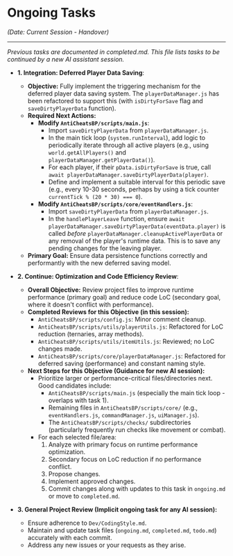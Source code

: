 # Ongoing Tasks
*(Date: Current Session - Handover)*

---
*Previous tasks are documented in completed.md. This file lists tasks to be continued by a new AI assistant session.*

*   **1. Integration: Deferred Player Data Saving**:
    *   **Objective:** Fully implement the triggering mechanism for the deferred player data saving system. The `playerDataManager.js` has been refactored to support this (with `isDirtyForSave` flag and `saveDirtyPlayerData` function).
    *   **Required Next Actions:**
        *   **Modify `AntiCheatsBP/scripts/main.js`**:
            *   Import `saveDirtyPlayerData` from `playerDataManager.js`.
            *   In the main tick loop (`system.runInterval`), add logic to periodically iterate through all active players (e.g., using `world.getAllPlayers()` and `playerDataManager.getPlayerData()`).
            *   For each player, if their `pData.isDirtyForSave` is true, call `await playerDataManager.saveDirtyPlayerData(player)`.
            *   Define and implement a suitable interval for this periodic save (e.g., every 10-30 seconds, perhaps by using a tick counter `currentTick % (20 * 30) === 0`).
        *   **Modify `AntiCheatsBP/scripts/core/eventHandlers.js`**:
            *   Import `saveDirtyPlayerData` from `playerDataManager.js`.
            *   In the `handlePlayerLeave` function, ensure `await playerDataManager.saveDirtyPlayerData(eventData.player)` is called *before* `playerDataManager.cleanupActivePlayerData` or any removal of the player's runtime data. This is to save any pending changes for the leaving player.
    *   **Primary Goal:** Ensure data persistence functions correctly and performantly with the new deferred saving model.

*   **2. Continue: Optimization and Code Efficiency Review**:
    *   **Overall Objective:** Review project files to improve runtime performance (primary goal) and reduce code LoC (secondary goal, where it doesn't conflict with performance).
    *   **Completed Reviews for this Objective (in this session):**
        *   `AntiCheatsBP/scripts/config.js`: Minor comment cleanup.
        *   `AntiCheatsBP/scripts/utils/playerUtils.js`: Refactored for LoC reduction (ternaries, array methods).
        *   `AntiCheatsBP/scripts/utils/itemUtils.js`: Reviewed; no LoC changes made.
        *   `AntiCheatsBP/scripts/core/playerDataManager.js`: Refactored for deferred saving (performance) and constant naming style.
    *   **Next Steps for this Objective (Guidance for new AI session):**
        *   Prioritize larger or performance-critical files/directories next. Good candidates include:
            *   `AntiCheatsBP/scripts/main.js` (especially the main tick loop - overlaps with task 1).
            *   Remaining files in `AntiCheatsBP/scripts/core/` (e.g., `eventHandlers.js`, `commandManager.js`, `uiManager.js`).
            *   The `AntiCheatsBP/scripts/checks/` subdirectories (particularly frequently run checks like movement or combat).
        *   For each selected file/area:
            1.  Analyze with primary focus on runtime performance optimization.
            2.  Secondary focus on LoC reduction if no performance conflict.
            3.  Propose changes.
            4.  Implement approved changes.
            5.  Commit changes along with updates to this task in `ongoing.md` or move to `completed.md`.

*   **3. General Project Review (Implicit ongoing task for any AI session):**
    *   Ensure adherence to `Dev/CodingStyle.md`.
    *   Maintain and update task files (`ongoing.md`, `completed.md`, `todo.md`) accurately with each commit.
    *   Address any new issues or your requests as they arise.
